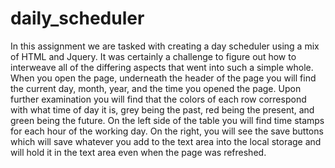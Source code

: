 # daily_scheduler

In this assignment we are tasked with creating a day scheduler using a mix of HTML and Jquery. It was certainly a challenge to figure out how to interweave all of the differing aspects that went into such a simple whole. When you open the page, underneath the header of the page you will find the current day, month, year, and the time you opened the page. Upon further examination you will find that the colors of each row correspond with what time of day it is, grey being the past, red being the present, and green being the future. On the left side of the table you will find time stamps for each hour of the working day. On the right, you will see the save buttons which will save whatever you add to the text area into the local storage and will hold it in the text area even when the page was refreshed.